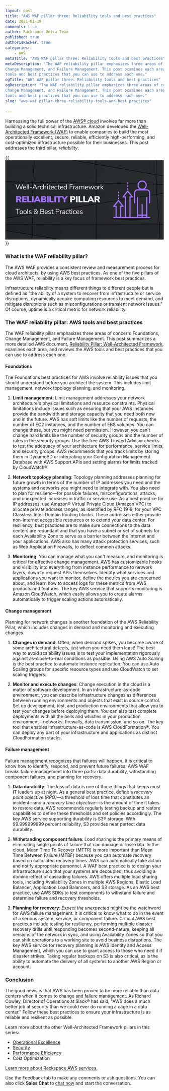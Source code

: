 ```yaml
---
layout: post
title: "AWS WAF pillar three: Reliability tools and best practices"
date: 2021-01-19
comments: true
author: Rackspace Onica Team
published: true
authorIsRacker: true
categories:
    - AWS
metaTitle: "AWS WAF pillar three: Reliability tools and best practices"
metaDescription: "The WAF reliability pillar emphasizes three areas of concern: Foundations,
Change Management, and Failure Management. This post examines each area and reviews the AWS
tools and best practices that you can use to address each one."
ogTitle: "AWS WAF pillar three: Reliability tools and best practices"
ogDescription: "The WAF reliability pillar emphasizes three areas of concern: Foundations,
Change Management, and Failure Management. This post examines each area and reviews the AWS
tools and best practices that you can use to address each one."
slug: "aws-waf-pillar-three-reliability-tools-and-best-practices"

---
```


Harnessing the full power of the [AWS&reg; cloud](https://onica.com/amazon-web-services/)
involves far more than building a solid technical infrastructure. Amazon developed the
[Well-Architected Framework (WAF)](https://aws.amazon.com/architecture/well-architected/)
to enable companies to build the most operationally excellent, secure, reliable, efficiently
high-performing, and cost-optimized infrastructure possible for their businesses. This post
addresses the third pillar, *reliability*.

<!--more-->

{{<img src="Picture1.png" title="" alt="">}}

### What is the WAF reliability pillar? 

The AWS WAF provides a consistent review and measurement process for cloud architects, by
using AWS best practices. As one of the five pillars of the AWS WAF, reliability is a key
focus of framework best practices.

Infrastructure reliability means different things to different people but is defined as
"the ability of a system to recover from infrastructure or service disruptions, dynamically
acquire computing resources to meet demand, and mitigate disruptions such as
misconfigurations or transient network issues." Of course, uptime is a critical metric for
network reliability.

### The WAF reliability pillar: AWS tools and best practices

The WAF reliability pillar emphasizes three areas of concern: Foundations, Change Management,
and Failure Management. This post summarizes a more detailed AWS document,
[Reliability Pillar: Well-Architected Framework](https://wa.aws.amazon.com/wat.pillar.reliability.en.html),
examines each area, and reviews the AWS tools and best practices that you can use to
address each one.

#### Foundations

The Foundations best practices for AWS involve reliability issues that you should understand
before you architect the system. This includes limit management, network topology planning,
and monitoring.

1. **Limit management**: Limit management addresses your network architecture's physical
  limitations and resource constraints. Physical limitations include issues such as ensuring
  that your AWS instances provide the bandwidth and storage capacity that you need both now
  and in the future. AWS has soft limits like the number of requests, the number of EC2
  instances, and the number of EBS volumes. You can change these, but you might need
  permission. However, you can't change hard limits like the number of security groups and
  the number of rules in the security groups. Use the free AWS Trusted Advisor checks to
  test the adequacy of your architecture for performance, service limits, and security
  groups. AWS recommends that you track limits by storing them in DynamoBD or integrating
  your Configuration Management Database with AWS Support APIs and setting alarms for limits
  tracked by CloudWatch&reg;.

2. **Network topology planning**: Topology planning addresses planning for future growth
  in terms of the number of IP addresses you need and the systems and networks you might
  need to integrate with. You also need to plan for resilienc&mdash;for possible failures,
  misconfigurations, attacks, and unexpected increases in traffic or service use. As a best
  practice for IP addresses, use Amazon&reg; Virtual Private Cloud (Amazon VPC) to allocate
  private address ranges, as identified by RFC 1918, for your VPC Classless Inter-Domain
  Routing blocks. These addresses either provide non-Internet accessible resources or to
  extend your data center. For resiliency, best practices are to make sure connections to
  the data centers are redundant and that you have a subnet or set of subnets for each
  Availability Zone to serve as a barrier between the Internet and your applications. AWS
  also has many attack protection services, such as Web Application Firewalls, to deflect
  common attacks.

3. **Monitoring**: You can manage what you can't measure, and monitoring is critical for
  effective change management. AWS has customizable hooks and visibility into everything
  from instance performance to network layers, down to request APIs themselves. Identify
  what services and applications you want to monitor, define the metrics you are concerned
  about, and learn how to access logs for these metrics from AWS products and features. The
  key AWS service that supports monitoring is Amazon CloudWatch, which easily allows you to
  create alarms automatically to trigger scaling actions automatically.

#### Change management

Planning for network changes is another foundation of the AWS Reliability Pillar, which
includes changes in demand and monitoring and executing changes.

1. **Changes in demand**: Often, when demand spikes, you become aware of some architectural
  defects, just when you need them least! The best way to avoid scalability issues is to test
  your implementation rigorously against as-close-to-real conditions as possible. Using AWS
  Auto Scaling is the best practice to automate instance replication. You can use Auto Scaling
  groups for specific resource types and use CloudWatch to set scaling triggers.

2. **Monitor and execute changes**: Change execution in the cloud is a matter of software
  development. In an infrastructure-as-code environment, you can describe infrastructure
  changes as differences between running environments and objects that exist in source control.
  Set up development, test, and production environments that allow you to test your changes
  before deploying them. You can also test complete deployments with all the bells and
  whistles in your production environment&mdash;networks, firewalls, data transmission, and
  so on. The key tool that enables infrastructure-as-code is AWS CloudFormation&reg;. You can
  deploy any part of your infrastructure and applications as distinct CloudFormation stacks.

#### Failure management

Failure management recognizes that failures will happen. It is critical to know how to identify, respond, and prevent future failures. AWS WAF breaks failure management into three parts: data durability, withstanding component failures, and planning for recovery.

1. **Data durability**: The loss of data is one of those things that keeps most IT leaders
  up at night. As a general best practice, define a
  *recovery point objective (RPO)*&mdash;a threshold of loss time that constitutes an
  incident&mdash;and a *recovery time objective*&mdash;is the amount of time it takes to
  restore data. AWS recommends regularly testing backup and restore capabilities to define
  these thresholds and set policies accordingly. The key AWS service supporting durability
  is S3&reg; storage. With 99.999999999 percent reliability, S3 provides near perfect data
  durability.

2. **Withstanding component failure**: Load sharing is the primary means of eliminating
  single points of failure that can damage or lose data. In the cloud, Mean Time To Recover
  (MTTR) is more important than Mean Time Between Failure (MTBF) because you can automate
  recovery based on calculated recovery times. AWS can automatically take action and notify
  appropriate personnel. A WAF best practice is to design your infrastructure such that your
  systems are decoupled, thus avoiding a domino-effect of cascading failures. AWS offers
  multiple load sharing tools, including Availability Zones in multiple AWS Regions, Elastic
  Load Balancer, Application Load Balancers, and S3 storage. As an AWS best practice, use
  AWS SDKs to test components to withstand failure and determine failure and recovery
  thresholds.

3. **Planning for recovery**: *Expect the unexpected* might be the watchword for AWS
  failure management. It is critical to know what to do in the event of a serious system,
  service, or component failure. Critical AWS best practices include testing for resiliency,
  performing multiple disaster recovery drills until responding becomes second-nature,
  keeping all versions of the network in sync, and using Availability Zones so that you can
  shift operations to a working site to avoid business disruptions. The key AWS service for
  recovery planning is AWS Identity and Access Management, which you can use to grant access
  to those who need it if disaster strikes. Taking regular backups on S3 is also critical,
  as is the ability to automate the delivery of all systems to another AWS Region or account.

### Conclusion

The good news is that AWS has been proven to be more reliable than data centers when it
comes to change and failure management. As Richard Cowley, Director of Operations at Slack&reg;
has said, "AWS does a much better job at security than we could ever do running a cage in
a data center." Follow these best practices to ensure your infrastructure is as reliable
and resilient as possible.

Learn more about the other Well-Architected Framework pillars in this series:

- [Operational Excellence](https://docs.rackspace.com/blog/aws-waf-pillar-one-operational-excellence-tools-and-best-practices/)
- [Security](https://docs.rackspace.com/blog/aws-waf-pillar-two-security-tools-and-best-practices/)
- [Performance Efficiency](https://docs.rackspace.com/blog/aws-waf-pillar-four-performance-efficiency-tools-and-best-practices/)
- Cost Optimization

<a class="cta teal" id="cta" href="https://www.rackspace.com/cloud/aws">Learn more about Rackspace AWS services.</a>

Use the Feedback tab to make any comments or ask questions. You can also click
**Sales Chat** to [chat now](https://www.rackspace.com/) and start the conversation.
